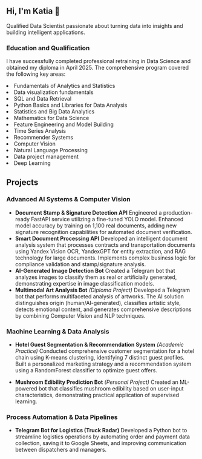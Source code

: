 ## Hi, I'm Katia 👋
Qualified Data Scientist passionate about turning data into insights and building intelligent applications.

### Education and Qualification

I have successfully completed professional retraining in Data Science and obtained my diploma in April 2025. The comprehensive program covered the following key areas:

<li> Fundamentals of Analytics and Statistics
<li> Data visualization fundamentals
<li> SQL and Data Retrieval
<li> Python Basics and Libraries for Data Analysis
<li> Statistics and Big Data Analytics
<li> Mathematics for Data Science
<li> Feature Engineering and Model Building
<li> Time Series Analysis
<li> Recommender Systems
<li> Computer Vision
<li> Natural Language Processing
<li> Data project management
<li> Deep Learning</li>

## Projects

### Advanced AI Systems & Computer Vision

*   **Document Stamp & Signature Detection API**
    Engineered a production-ready FastAPI service utilizing a fine-tuned YOLO model. Enhanced model accuracy by training on 1,100 real documents, adding new signature recognition capabilities for automated document verification.
*   **Smart Document Processing API**
    Developed an intelligent document analysis system that processes contracts and transportation documents using Yandex Vision OCR, YandexGPT for entity extraction, and RAG technology for large documents. Implements complex business logic for compliance validation and stamp/signature analysis.
*   **AI-Generated Image Detection Bot**
    Created a Telegram bot that analyzes images to classify them as real or artificially generated, demonstrating expertise in image classification models.
*   **Multimodal Art Analysis Bot** *(Diploma Project)*
    Developed a Telegram bot that performs multifaceted analysis of artworks. The AI solution distinguishes origin (human/AI-generated), classifies artistic style, detects emotional content, and generates comprehensive descriptions by combining Computer Vision and NLP techniques.

### Machine Learning & Data Analysis

*   **Hotel Guest Segmentation & Recommendation System** *(Academic Practice)*
    Conducted comprehensive customer segmentation for a hotel chain using K-means clustering, identifying 7 distinct guest profiles. Built a personalized marketing strategy and a recommendation system using a RandomForest classifier to optimize guest offers.

*   **Mushroom Edibility Prediction Bot** *(Personal Project)*
    Created an ML-powered bot that classifies mushroom edibility based on user-input characteristics, demonstrating practical application of supervised learning.

### Process Automation & Data Pipelines

*   **Telegram Bot for Logistics (Truck Radar)**
    Developed a Python bot to streamline logistics operations by automating order and payment data collection, saving it to Google Sheets, and improving communication between dispatchers and managers.
<!--
**fominos/fominos** is a ✨ _special_ ✨ repository because its `README.md` (this file) appears on your GitHub profile.

Here are some ideas to get you started:

- 🔭 I’m currently working on ...
- 🌱 I’m currently learning ...
- 👯 I’m looking to collaborate on ...
- 🤔 I’m looking for help with ...
- 💬 Ask me about ...
- 📫 How to reach me: ...
- 😄 Pronouns: ...
- ⚡ Fun fact: ...
-->
